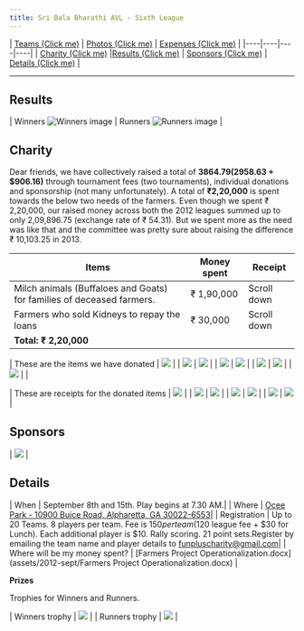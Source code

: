 ```yaml
---
title: Sri Bala Bharathi AVL - Sixth League
---
```


| [Teams (Click me)](https://docs.google.com/spreadsheet/ccc?key=0ArHWFd_0zx0edGdFck56TlJxallfYW91LWVvbzROT3c#gid=0) | [Photos (Click me)](http://www.flickr.com/photos/67699593@N05/sets/72157634252192109/show) | [Expenses (Click me)](https://docs.google.com/spreadsheet/ccc?key=0ArHWFd_0zx0edGdFck56TlJxallfYW91LWVvbzROT3c#gid=4) |
|----|----|----|----|
| [Charity (Click me)](#Charity) |[Results (Click me)](#Results) | [Sponsors (Click me)](#Sponsors) | [Details (Click me)](#Details) |

---

<a name="Results">Results</a>
-----------------------------

| Winners ![Winners image](assets/2012-sept/winners.jpg) | Runners ![Runners image](assets/2012-sept/runners.jpg) |

<a name="Charity">Charity</a>
-----------------------------

Dear friends, we have collectively raised a total of **$3864.79 ($2958.63 + $906.16)** through tournament fees (two tournaments), individual donations and sponsorship (not many unfortunately). A total of **₹2,20,000** is spent towards the below two needs of the farmers. Even though we spent ₹ 2,20,000, our raised money across both the 2012 leagues summed up to only 2,09,896.75 (exchange rate of ₹ 54.31). But we spent more as the need was like that and the committee was pretty sure about raising the difference ₹ 10,103.25 in 2013.

| Items	            | Money spent	 | Receipt      |
| -----             | -----------  | -------      |
| Milch animals (Buffaloes and Goats) for families of deceased farmers.| ₹ 1,90,000 | Scroll down  |
| Farmers who sold Kidneys to repay the loans  | ₹ 30,000	   | Scroll down  |
| **Total: ₹ 2,20,000**   |||

| These are the items we have donated | ![](assets/2012/1.jpg) |
| ![](assets/2012/2.jpg) | ![](assets/2012/3.jpg) |
| ![](assets/2012/4.jpg) | ![](assets/2012/5.jpg) |
| ![](assets/2012/6.jpg) | ![](assets/2012/7.jpg) |
| ![](assets/2012/8.jpg) |  |

| These are receipts for the donated items | ![](assets/2012/exp1.jpg) |
| ![](assets/2012/exp2.jpg) | ![](assets/2012/exp3.jpg) |
| ![](assets/2012/exp4.jpg) | ![](assets/2012/exp5.jpg) |
| ![](assets/2012/exp6.jpg) | ![](assets/2012/exp7.jpg) |

<a name="Sponsors">Sponsors</a>
-------------------------------

| ![](assets/2012-sept/navrang.jpg) |

<a name="Details">Details</a>
-----------------------------

| When	| September 8th and 15th. Play begins at 7.30 AM.|
| Where	| [Ocee Park - 10900 Buice Road, Alpharetta, GA 30022-6553](http://maps.google.com/maps?rlz=1C1TSND_enUS407US407&um=1&ie=UTF-8&cid=0,0,16380523778810057374&fb=1&hq=ocee+park&hnear=0x88f58523717bebd7:0x1f85f06242e1c19d,Cumming,+GA&gl=us&daddr=10900+Buice+Road,+Alpharetta,+GA+30022-6553&geocode=7724407231857254244,34.045604,-84.239076&ei=VU5LTrLSMMXngQfO24Rz&sa=X&oi=local_result&ct=directions-to&resnum=1&ved=0CEEQngIwAA)|
| Registration	| Up to 20 Teams. 8 players per team. Fee is $150 per team ($120 league fee + $30 for Lunch). Each additional player is $10. Rally scoring. 21 point sets.Register by emailing the team name and player details to funpluscharity@gmail.com|
| Where will be my money spent?	| [Farmers Project Operationalization.docx](assets/2012-sept/Farmers Project Operationalization.docx) |

**Prizes**

Trophies for Winners and Runners.

| Winners trophy   | ![](assets/2012-sept/1trophy.jpg)  |
|	Runners trophy   | ![](assets/2012-sept/2trophy.jpg)  |

